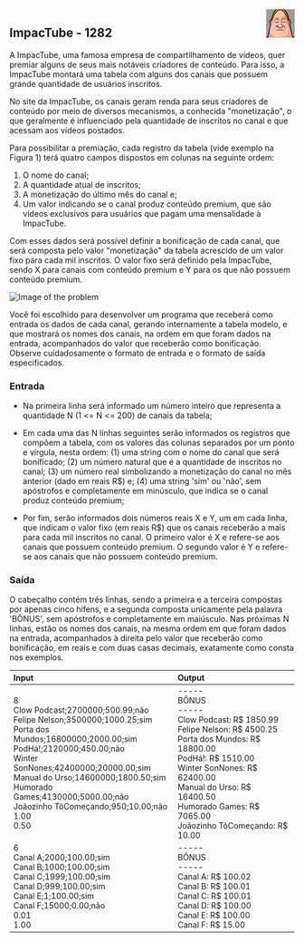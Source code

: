 <img align="right" style="aspect-ratio: 1; object-fit: cover" width="50" src="../../../../assets/images/difficulty-level/02.webp"/>

## ImpacTube - 1282

A ImpacTube, uma famosa empresa de compartilhamento de vídeos, quer premiar alguns de seus mais notáveis criadores de conteúdo. Para isso, a ImpacTube montará uma tabela com alguns dos canais que possuem grande quantidade de usuários inscritos.

No site da ImpacTube, os canais geram renda para seus criadores de conteúdo por meio de diversos mecanismos, a conhecida "monetização", o que geralmente é influenciado pela quantidade de inscritos no canal e que acessam aos vídeos postados.

Para possibilitar a premiação, cada registro da tabela (vide exemplo na Figura 1) terá quatro campos dispostos em colunas na seguinte ordem:

1. O nome do canal;
2. A quantidade atual de inscritos;
3. A monetização do último mês do canal e;
4. Um valor indicando se o canal produz conteúdo premium, que são vídeos exclusivos para usuários que pagam uma mensalidade à ImpacTube.

Com esses dados será possível definir a bonificação de cada canal, que será composta pelo valor "monetização" da tabela acrescido de um valor fixo para cada mil inscritos.  O valor fixo será definido pela ImpacTube, sendo X para canais com conteúdo premium e Y para os que não possuem conteúdo premium.

![Image of the problem](https://i.imgur.com/hRjvUJs.png "Image problem")

Você foi escolhido para desenvolver um programa que receberá como entrada os dados de cada canal, gerando internamente a tabela modelo, e que mostrará os nomes dos canais, na ordem em que foram dados na entrada, acompanhados do valor que receberão como bonificação. Observe cuidadosamente o formato de entrada e o formato de saída especificados.

### Entrada
- Na primeira linha será informado um número inteiro que representa a quantidade N (1 <= N <= 200) de canais da tabela;

- Em cada uma das N linhas seguintes serão informados os registros que compõem a tabela, com os valores das colunas separados por um ponto e vírgula, nesta ordem: (1) uma string com o nome do canal que será bonificado; (2) um número natural que é a quantidade de inscritos no canal; (3) um número real simbolizando a monetização do canal no mês anterior (dado em reais R$) e; (4) uma string 'sim' ou 'não', sem apóstrofos e completamente em minúsculo, que indica se o canal produz conteúdo premium;

- Por fim, serão informados dois números reais X e Y, um em cada linha, que indicam o valor fixo (em reais R$) que os canais receberão a mais para cada mil inscritos no canal. O primeiro valor é X e refere-se aos canais que possuem conteúdo premium. O segundo valor é Y e refere-se aos canais que não possuem conteúdo premium.

### Saída
O cabeçalho contém três linhas,  sendo a primeira e a terceira compostas por apenas cinco hifens, e a segunda composta unicamente pela palavra 'BÔNUS', sem apóstrofos e completamente em maiúsculo. Nas próximas N linhas, estão os nomes dos canais, na mesma ordem em que foram dados na entrada, acompanhados à direita pelo valor que receberão como bonificação, em reais e com duas casas decimais, exatamente como consta nos exemplos.

| Input | Output |
| :----- | :----- |
| 8 <br> Clow Podcast;2700000;500.99;não <br> Felipe Nelson;3500000;1000.25;sim <br> Porta dos Mundos;16800000;2000.00;sim <br> PodHá!;2120000;450.00;não <br> Winter SonNones;42400000;20000.00;sim <br> Manual do Urso;14600000;1800.50;sim <br> Humorado Games;4130000;5000.00;não <br> Joãozinho TôComeçando;950;10.00;não <br> 1.00 <br> 0.50 | ----- <br> BÔNUS <br> ----- <br> Clow Podcast: R$ 1850.99 <br> Felipe Nelson: R$ 4500.25 <br> Porta dos Mundos: R$ 18800.00 <br> PodHá!: R$ 1510.00 <br> Winter SonNones: R$ 62400.00 <br> Manual do Urso: R$ 16400.50 <br> Humorado Games: R$ 7065.00 <br> Joãozinho TôComeçando: R$ 10.00 |
|  6 <br> Canal A;2000;100.00;sim <br> Canal B;1000;100.00;sim <br> Canal C;1999;100.00;sim <br> Canal D;999;100.00;sim <br> Canal E;1;100.00;sim <br> Canal F;15000;0.00;não <br> 0.01 <br> 1.00 | ----- <br> BÔNUS <br> ----- <br> Canal A: R$ 100.02 <br> Canal B:  R$ 100.01 <br> Canal C: R$ 100.01 <br> Canal D: R$ 100.00 <br> Canal E: R$ 100.00 <br> Canal F: R$ 15.00
